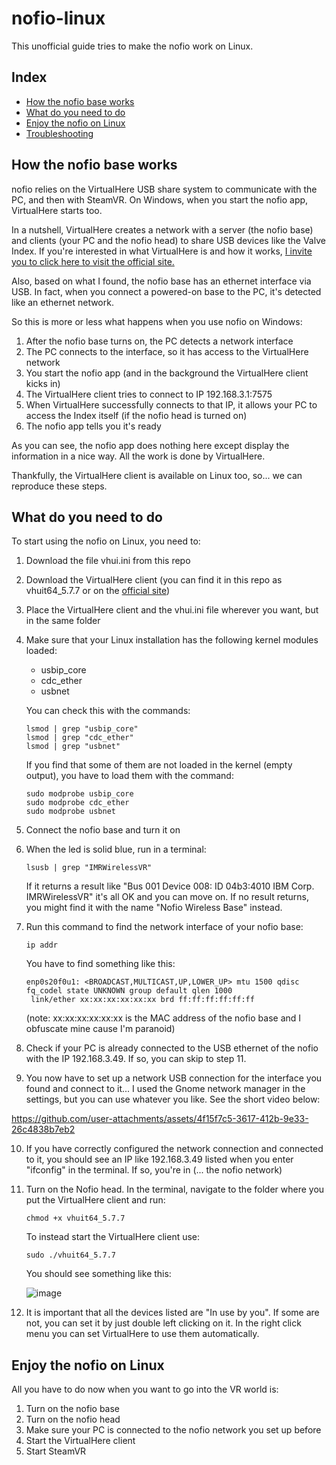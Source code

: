 # nofio-linux
This unofficial guide tries to make the nofio work on Linux.

## Index
- [How the nofio base works](#how-the-nofio-base-works)
- [What do you need to do](#what-do-you-need-to-do)
- [Enjoy the nofio on Linux](#enjoy-the-nofio-on-linux)
- [Troubleshooting](https://github.com/Sblash/nofio-linux/blob/main/TROUBLESHOOTING.md)


## How the nofio base works
nofio relies on the VirtualHere USB share system to communicate with the PC, and then with SteamVR. On Windows, when you start the nofio app, VirtualHere starts too.

In a nutshell, VirtualHere creates a network with a server (the nofio base) and clients (your PC and the nofio head) to share USB devices like the Valve Index. If you're interested in what VirtualHere is and how it works, [I invite you to click here to visit the official site.](https://www.virtualhere.com/)

Also, based on what I found, the nofio base has an ethernet interface via USB. In fact, when you connect a powered-on base to the PC, it's detected like an ethernet network.

So this is more or less what happens when you use nofio on Windows:

1) After the nofio base turns on, the PC detects a network interface
2) The PC connects to the interface, so it has access to the VirtualHere network
3) You start the nofio app (and in the background the VirtualHere client kicks in)
4) The VirtualHere client tries to connect to IP 192.168.3.1:7575
5) When VirtualHere successfully connects to that IP, it allows your PC to access the Index itself (if the nofio head is turned on)
6) The nofio app tells you it's ready

As you can see, the nofio app does nothing here except display the information in a nice way. All the work is done by VirtualHere.

Thankfully, the VirtualHere client is available on Linux too, so... we can reproduce these steps.

## What do you need to do
To start using the nofio on Linux, you need to:

1) Download the file vhui.ini from this repo
2) Download the VirtualHere client (you can find it in this repo as vhuit64_5.7.7 or on the [official site](https://www.virtualhere.com/))
3) Place the VirtualHere client and the vhui.ini file wherever you want, but in the same folder
4) Make sure that your Linux installation has the following kernel modules loaded:

   - usbip_core
   - cdc_ether
   - usbnet
     
   You can check this with the commands:
   ```
   lsmod | grep "usbip_core"
   lsmod | grep "cdc_ether"
   lsmod | grep "usbnet"
   ```
   If you find that some of them are not loaded in the kernel (empty output), you have to load them with the command:
   ```
   sudo modprobe usbip_core
   sudo modprobe cdc_ether
   sudo modprobe usbnet
   ```
  
5) Connect the nofio base and turn it on
6) When the led is solid blue, run in a terminal:
   ```
   lsusb | grep "IMRWirelessVR"
   ```
   If it returns a result like "Bus 001 Device 008: ID 04b3:4010 IBM Corp. IMRWirelessVR" it's all OK and you can move on.
   If no result returns, you might find it with the name "Nofio Wireless Base" instead.
   
8) Run this command to find the network interface of your nofio base:
   ```
   ip addr
   ```

   You have to find something like this:
   ```
   enp0s20f0u1: <BROADCAST,MULTICAST,UP,LOWER_UP> mtu 1500 qdisc fq_codel state UNKNOWN group default qlen 1000
    link/ether xx:xx:xx:xx:xx:xx brd ff:ff:ff:ff:ff:ff
   ```
   (note: xx:xx:xx:xx:xx:xx is the MAC address of the nofio base and I obfuscate mine cause I'm paranoid)
9) Check if your PC is already connected to the USB ethernet of the nofio with the IP 192.168.3.49. If so, you can skip to step 11.
10) You now have to set up a network USB connection for the interface you found and connect to it... I used the Gnome network manager in the settings, but you can use whatever you like. See the short video below:
    

https://github.com/user-attachments/assets/4f15f7c5-3617-412b-9e33-26c4838b7eb2



10) If you have correctly configured the network connection and connected to it, you should see an IP like 192.168.3.49 listed when you enter "ifconfig" in the terminal. If so, you're in (... the nofio network)
11) Turn on the Nofio head. In the terminal, navigate to the folder where you put the VirtualHere client and run:
    ```
    chmod +x vhuit64_5.7.7
    ```
    To instead start the VirtualHere client use:
    ```
    sudo ./vhuit64_5.7.7
    ```
    You should see something like this:
    
    ![image](https://github.com/user-attachments/assets/c1f60576-b91e-4504-9d2d-277fca9b572b)

12) It is important that all the devices listed are "In use by you". If some are not, you can set it by just double left clicking on it. In the right click menu you can set VirtualHere to use them automatically.
    
## Enjoy the nofio on Linux
All you have to do now when you want to go into the VR world is:

1) Turn on the nofio base
2) Turn on the nofio head
3) Make sure your PC is connected to the nofio network you set up before
4) Start the VirtualHere client
5) Start SteamVR
